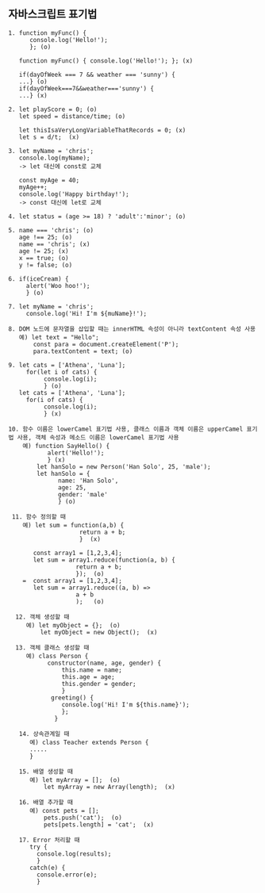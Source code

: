 ## 자바스크립트 표기법   
    1. function myFunc() {
          console.log('Hello!');   
          }; (o)  
          
       function myFunc() { console.log('Hello!'); }; (x)   
       
       if(dayOfWeek === 7 && weather === 'sunny') {   
       ...} (o)   
       if(dayOfWeek===7&&weather==='sunny') {  
       ...} (x)
       
    2. let playScore = 0; (o)  
       let speed = distance/time; (o)   
       
       let thisIsaVeryLongVariableThatRecords = 0; (x)   
       let s = d/t;  (x)
       
    3. let myName = 'chris';
       console.log(myName);   
       -> let 대신에 const로 교체   
       
       const myAge = 40;   
       myAge++;
       console.log('Happy birthday!');
       -> const 대신에 let로 교체   
       
    4. let status = (age >= 18) ? 'adult':'minor'; (o)   
    
    5. name === 'chris'; (o)
       age !== 25; (o)
       name == 'chris'; (x)
       age != 25; (x)
       x == true; (o)
       y != false; (o)
       
    6. if(iceCream) {
         alert('Woo hoo!'); 
         } (o) 
         
    7. let myName = 'chris'; 
         console.log('Hi! I'm ${muName}!');   
         
    8. DOM 노드에 문자열을 삽입할 때는 innerHTML 속성이 아니라 textContent 속성 사용   
       예) let text = "Hello";
           const para = document.createElement('P');
           para.textContent = text; (o)
           
    9. let cats = ['Athena', 'Luna']; 
         for(let i of cats) {
              console.log(i);
              } (o)
       let cats = ['Athena', 'Luna'];
         for(i of cats) { 
              console.log(i);
              } (x)
              
    10. 함수 이름은 lowerCamel 표기법 사용, 클래스 이름과 객체 이름은 upperCamel 표기법 사용, 객체 속성과 메소드 이름은 lowerCamel 표기법 사용
        예) function SayHello() {
               alert('Hello!');
               } (x)
            let hanSolo = new Person('Han Solo', 25, 'male');
            let hanSolo = { 
                  name: 'Han Solo',
                  age: 25,
                  gender: 'male'
                  } (o) 
                  
     11. 함수 정의할 때 
        예) let sum = function(a,b) {
                        return a + b;
                        }  (x)
                        
           const array1 = [1,2,3,4];  
           let sum = array1.reduce(function(a, b) {
                       return a + b;
                       });  (o)
        =  const array1 = [1,2,3,4];
           let sum = array1.reduce((a, b) => 
                       a + b 
                       );   (o)
                       
      12. 객체 생성할 때
         예) let myObject = {};  (o)
             let myObject = new Object();  (x)
             
      13. 객체 클래스 생성할 때
         예) class Person {
               constructor(name, age, gender) {
                   this.name = name;
                   this.age = age;
                   this.gender = gender;
                   }
                greeting() {
                   console.log('Hi! I'm ${this.name}');
                   }; 
                 }
                 
       14. 상속관계일 때
          예) class Teacher extends Person {
          .....
          }
       
       15. 배열 생성할 때 
          예) let myArray = [];  (o) 
              let myArray = new Array(length);  (x)
              
       16. 배열 추가할 때
          예) const pets = [];
              pets.push('cat');  (o)
              pets[pets.length] = 'cat';  (x)
              
       17. Error 처리할 때 
          try {
            console.log(results);
            }
          catch(e) {
            console.error(e);
            }
          
        
       
